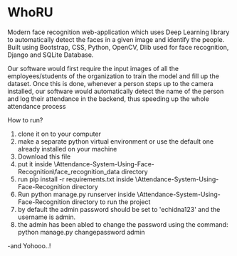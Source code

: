 # WhoRU
Modern face recognition web-application which uses Deep Learning library to automatically detect the faces in a given image and identify the people. 
Built using Bootstrap, CSS, Python, OpenCV, Dlib used for face recognition, Django and SQLite Database.


Our software would first require the input images of all the employees/students of the organization to train the model and fill up the dataset. Once this is done, whenever a person steps up to the camera installed, our software would automatically detect the name of the person and log their attendance in the backend, thus speeding up the whole attendance process

How to run?
1. clone it on to your computer 
2. make a separate python virtual environment or use the default one already installed on your machine
3. Download this file
4. put it inside \Attendance-System-Using-Face-Recognition\face_recognition_data directory
5. run pip install -r requirements.txt inside \Attendance-System-Using-Face-Recognition directory
6. Run python manage.py runserver inside \Attendance-System-Using-Face-Recognition directory to run the project
7. by default the admin password should be set to 'echidna123' and the username is admin.
8. the admin has been abled to change the password using the command:
 		python manage.py changepassword admin

-and Yohooo..!
